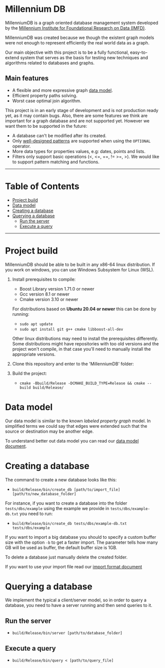 # Millennium DB
MillenniumDB is a graph oriented database management system developed by the [Millennium Institute for Foundational Research on Data (IMFD)](https://imfd.cl/).

MillenniumDB was created because we though the existent graph models were not enough to represent efficiently the real world data as a graph.

Our main objective with this project is to be a fully functional, easy-to-extend system that serves as the basis for testing new techniques and algorithms related to databases and graphs.

## Main features
- A flexible and more expressive graph [data model](#data-model).
- Efficient property paths solving.
- Worst case optimal join algorithm.

This project is in an early stage of development and is not production ready yet, as it may contain bugs. Also, there are some features we think are important for a graph database and are not supported yet. However we want them to be supported in the future:

- A database can't be modified after its created.
- Only [well-designed patterns](https://users.dcc.uchile.cl/~jperez/papers/tods-a16-perez.pdf) are supported when using the `OPTIONAL` operator.
- More data types for properties values, e.g: dates, points and lists.
- Filters only support basic operations (<, <=, ==, != >=, >). We would like to support pattern matching and functions.

___
# Table of Contents
- [Project build](#project-build)
- [Data model](#data-model)
- [Creating a database](#creating-a-database)
- [Querying a database](#querying-a-database)
  * [Run the server](#run-the-server)
  * [Execute a query](#execute-a-query)
___
# Project build

MillenniumDB should be able to be built in any x86-64 linux distribution.
If you work on windows, you can use Windows Subsystem for Linux (WSL).

1. Install prerequisites to compile:

    - Boost Library version 1.71.0 or newer
    - Gcc version 8.1 or newer
    - Cmake version 3.10 or newer

    For distributions based on **Ubuntu 20.04 or newer** this can be done by running:
    - `sudo apt update`
    - `sudo apt install git g++ cmake libboost-all-dev`

     Other linux distributions may need to install the prerequisites differently. Some distributions might have repositories with too old versions and the project won't compile, in that case you'll need to manually install the appropriate versions.

2. Clone this repository and enter to the 'MillenniumDB' folder:

3. Build the project:
    - `cmake -Bbuild/Release -DCMAKE_BUILD_TYPE=Release && cmake --build build/Release/`

# Data model
Our data model is similar to the known *labeled property graph* model. In simplified terms we could say that edges were extended such that the source or destination may be another edge.

To understand better out data model you can read our [data model document](/doc/data_model.md).

# Creating a database
The command to create a new database looks like this:
- `build/Release/bin/create_db [path/to/import_file] [path/to/new_database_folder]`

For instance, if you want to create a database into the folder `tests/dbs/example` using the example we provide in `tests/dbs/example-db.txt` you need to run:
- `build/Release/bin/create_db tests/dbs/example-db.txt tests/dbs/example`

If you want to import a big database you should to specify a custom buffer size with the option `-b` to get a faster import. The parameter tells how many GB will be used as buffer, the default buffer size is 1GB.

To delete a database just manually delete the created folder.

If you want to use your import file read our [import format document](/doc/import.md)

# Querying a database
We implement the typical a client/server model, so in order to query a database, you need to have a server running and then send queries to it.
## Run the server
- `build/Release/bin/server [path/to/database_folder]`

## Execute a query
- `build/Release/bin/query < [path/to/query_file]`
